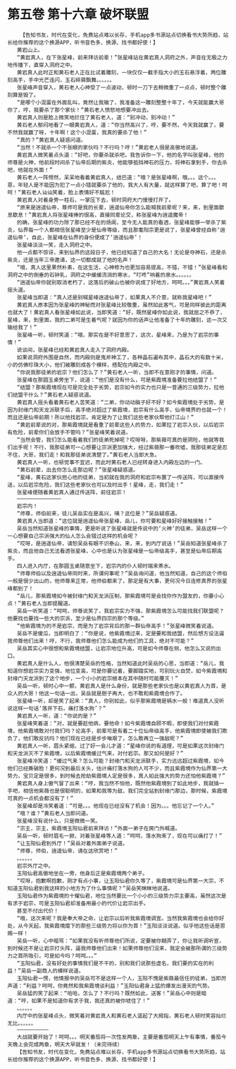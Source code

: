 # 第五卷 第十六章 破坏联盟
        【告知书友，时代在变化，免费站点难以长存，手机app多书源站点切换看书大势所趋，站长给你推荐的这个换源APP，听书音色多、换源、找书都好使！】
       黄岩山上。
       “黄岩真人，在下张星峰，前来拜访前辈！”张星峰站在黄岩真人洞府之外，声音在无极之力地传播下，直穿入洞府之中。
       黄岩真人此时正和黄石老人正在比试着雕刻，一块仅仅一截手指大小的玉石悬浮着，两位雕刻高手，手中光芒连闪，玉石碎屑飘舞。。。。。。
       张星峰声音穿入，黄石老人心神受了一点波动，顿时一刀下去稍微重了一点点，顿时整个雕刻算是毁了。
       “是哪个小混蛋在外面乱叫，竟然让我输了，我准备这一雕刻整整十年了，今天就能赢大哥你了，哼，我要杀了那个家伙！”黄石老人愤怒地想要冲出去。
       黄岩真人则是脸上微笑地拦住了黄石老人，道：“别冲动，别冲动！”
       黄石老人郁闷地看了一眼黄岩真人，道：“你当然高兴了，哼，要不然，今天我就赢了，要不然我就赢了呀，十年啊！这个小混蛋，我真的要杀了他！”
       “真的？”黄岩真人疑惑问道。
       “当然！不就杀一个不张眼的家伙吗？不行吗？哼！”黄岩老人很是高傲地说道。
       黄岩真人微笑着点头道：“好吧，你要杀就杀吧，我告诉你一下，他的名字叫张星峰，他的师尊是火神，他前段时间杀了仙帝后期的紫炎，他能够抵挡神石的压力，将神石拿到手，你去杀吧，他就在外面！”
       黄石老人一阵愕然，呆呆地看着黄岩真人，结巴道：“哦？是张星峰啊，哦。。。这个。。。恩，年轻人是不能因为犯了一点小错就要杀了他的，我大人有大量，就这样算了吧，算了吧！呵呵！”黄石老人讪讪笑着，脸上表情好不尴尬！
       黄岩真人对着身旁一柱石，一掌压下去，顿时洞府大门慢慢打开了。
       “原来是逍遥仙帝，尊师可是我的长辈，逍遥仙帝你怎么能喊我前辈呢？来，来，到里面歇息歇息！”黄岩真人将张星峰捧的很高，直接同辈论交，称张星峰为逍遥魔帝！
       的确，张星峰的功力除了那已经不在的炀阆，至今无人能真的看透，张星峰能够一举杀了紫炎，仙界每一个人都相信张星峰至少是仙帝等级，而且那耄阳宗更是说了，张星峰曾经自称‘逍遥仙帝’，自此，张星峰在仙界的身份便成了‘逍遥仙帝’！
       张星峰淡淡一笑，走入洞府之中。
       他一点都不惊讶，来到仙界的这段日子，他已经知道了自己的大名！无论是夺神石，还是杀紫炎，还是当年三帝邀请，这一切都成就了他的名声！
       “哦，真人这里果然朴素，在这生活，心神修为也更加容易提高，不错，不错！”张星峰看和洞府之中的倒垂的石钟乳，洞府之中缓缓流淌的寒水，“叮咚”响着的泉水。。。。。。
       “逍遥仙帝你就别取消老朽了，这落后的破山也被你说成了好地方，呵呵。。。”黄岩真人笑着摇头道。
       张星峰当即道：“真人还是别喊星峰逍遥仙帝了，如果真人不介意，就称我星峰吧！”
       黄岩真人原本因为张星峰的神秘而对张星峰比较敬重，虽然如此客气，可是同样彼此的距离也就大了！黄岩真人看张星峰如此说，当即笑道：“好，既然星峰你如此说，我就屈之不恭了，星峰，来，到里面，我的二弟可是生着气呢？就因为你的话声让他准备了十年的雕刻，这一次又输给我了！”
       张星峰一听，顿时笑道：“哦，那实在是不好意思了，这次，星峰来，乃是为了岩宗的事情！”
       说谈间，张星峰已经和黄岩真人走入了洞府内殿。
       如果说洞府外围是自然，而内殿则是鬼斧神工了，各种晶石遍布其中，晶石大的有数十米，小的仿佛珍珠大小，他们被雕刻成各个模样，搭配在内殿之中。
       “你说我那徒弟的岩宗？他们怎么了？”黄石老人一听，当即不在意刚才的事情，问道。
       张星峰在那圆玉桌旁坐下，说道：“他们是没有什么，可是紫霞境准备要拉他结盟了！”
       “结盟？那紫霞境现在可是完全处于劣势，岩宗如今的实力也只是一普通的三级势力，拉他们结盟干什么？”黄石老人疑惑说道。
       黄岩真人摇头看着黄石老人苦笑道：“二弟，你动动脑子好不好？如今紫霞境处于劣势，是因为封缘门和天龙派联手后，高手绝对超过了紫霞境，岩宗有什么高手，仙帝境界的也就一个！而且还是仙帝前期！所以他找岩宗，肯定是为了让我们这些老家伙帮他打江山！”
       “黄岩前辈说的对，那紫霞境就是看重了前辈这些人的势力，如果拉了岩宗入伙，以后岩宗有危险，前辈你们会放手不管吗？”张星峰笑着说道。
       “当然会管，我们怎么能看着我们的徒弟死掉呢？哎呀呀，那紫薇可真的是阴险，他就等我们出手呢！不行，我那徒弟可一心想要让宗派更加强大，经过紫薇那一番吹嘘，我那徒弟定是忍不住，大哥，我们走！和我那徒弟说清楚了。”黄石老人当即大急。
       黄岩真人一听，也顿觉事不宜迟，而此时黄石老人已经转身进入内殿左边的一门。
       “黄石前辈，出去你怎么走那边呢？”张星峰疑惑道。
       “星峰，黄石这家伙担心他的徒弟，当初就在我的洞府和岩宗布置了一传送阵，可以直接传送，以后岩宗危险，我们这些老家伙也可以及时出手！星峰，走，我们走！”
       张星峰便随着黄岩真人通过传送阵，前往岩宗！
       ——————————————
       岩宗内！
       “师尊，师伯前来，徒儿吴岳实在是高兴，咦？这位是？”吴岳疑惑道。
       黄岩真人当即道：“这位就是逍遥仙帝张星峰，岳儿，你可要和星峰好好接触接触！”
       吴岳当然知道张星峰的事情，更是听说了张星峰就是传说中的‘火神’的徒弟，吴岳这样一个一心想要自己宗派强大的仙人怎么会错过这样的机会呢？
       “哎呀，是逍遥仙帝，请恕吴岳有眼不识泰山，来，来，到内厅说话！”吴岳知道张星峰杀了紫炎，而且他自己无法看透张星峰，心中也是认为张星峰是一仙帝级高手，甚至是仙帝后期高手。
       四人进入内厅，在那圆玉桌随意坐下，岩宗内的仆人顿时端来茶水。
       “师尊师伯以及逍遥仙帝同时来，所谓何事呢？”吴岳询问道，他当然知道，自己的这个师伯一般是很少出山的，他师尊来正常，他师伯都来了，那定是有大事，更何况今日连修真界的张星峰都到了！
       “岳儿，那紫霞境如今被封缘门和天龙派压制，那紫霞境可是会找你作为盟友的，你要小心点！”黄石老人当即提醒道。
       吴岳一听笑道：“呵呵，师尊说笑了，我岩宗实力不强，那紫霞境怎么可能找我们联盟呢？他要找也要找一些大的宗派，至少是仙界四宗的那个等级。”
       “他紫霞境为的不是岩宗，而是为了岩宗背后的那一群仙帝高手！”张星峰微笑着说道。
       吴岳不是傻瓜，当即明白了：“你是说，他紫霞境过来，定是要和我结盟，然后想方设法逼我师尊他们出来！哼，不行，我师尊他们怎么能成为他们的工具，绝对不可能？”
       吴岳其实心中很想和紫霞境结盟，让岩宗地位升高，可是如今师尊在侧，他怎么又说的出口。
       黄岩真人是什么人，他很清楚吴岳的性格，当然知道此时吴岳的心思，当即道：“岳儿，我知道你想岩宗实力变强，地位变高，可是你要记着，要脚踏实地，可别玩火自焚，如今紫霞境和封缘门天龙派到了这个地步，一个小小的岩宗根本在其中随时可能覆灭！”
       吴岳一听，顿时心中一颤，黄岩真人是什么身份，就是那些老家伙也是以黄岩真人为首，是众人的大哥！他这一句话一出，吴岳就是胆子再大，也不敢和紫霞境合作了。
       张星峰一听，却是笑了起来：“真人，你别如此，似乎那紫霞境是祸水一般！难道真人没听说这样一句话‘落井下石，痛打落水狗’？”
       黄岩真人一听，道：“你说的是？”
       张星峰笑着道：“对，就是要趁他病，要他命！如今紫霞境自顾不暇，即使我们对付紫霞境，他紫霞境敢对付我们吗？论高手，前辈可是有着二十位仙帝级高手，他紫霞境即使被我们欺负了，他们敢反抗吗？他们现在已经是步步唯艰了，怎么敢再立一强敌呢？”
       黄岩真人一听，眉头紧缩，过了好一会儿才道：“星峰你说的有道理，可是如果这次封缘门和天龙派灭不了紫霞境，以后紫霞境缓过气来，对付岩宗。那又如何是好？”
       张星峰冷笑道：“缓过气来？怎么可能？封缘门和天龙派联手，实力远远超过紫霞境，如今他们已经撕破脸！更何况到最后关头，估计痛打落水狗的人可不少，而且紫霞境作为仙界第一大势力，宝贝定是很多，到时候去抢劫紫霞境人定是很多，真人如此强大的势力还怕他紫霞境？”
       黄岩真人身上傲气冒了出来：“哼，我当然不怕他，既然他紫霞境到了如此地步，我就插一手吧，相信他紫薇也是很聪明的，如果和我等为敌，我们完全站到封缘门那边，那时候，紫霞境可真的一点机会都没有了！”
       张星峰却是冷笑着道：“可是。。。他现在已经没有了机会！因为。。。他忘记了一个人。”
       “哦？谁？”黄石老人当即问道。
       张星峰没有说什么，只是微微一笑。
       “宗主，宗主，紫霞境玉阳仙君前来拜访！”外面一弟子在房门外喊道。
       吴岳一听，顿时眉毛一掀，对着张星峰等人道：“呵呵，落水狗来了，现在可以痛打了！”
       “让玉阳仙君到外厅！”吴岳对着外面弟子说道。
       “师尊，师伯，逍遥仙帝，请在这欣赏吧！”
       。。。。。。
       岩宗外厅之中。
       玉阳仙君高傲地坐在一旁，他身后正是紫霞境两个弟子。
       “哎呀，抱歉啊抱歉，刚才有点小事，让玉阳仙君你久等了，紫霞境可是仙界第一大宗，不知道玉阳仙君到我这样的小地方为了什么事情呢？”吴岳笑眯眯地说道。
       玉阳仙君作为紫霞境的十耀仙君，地位当然要比一个小小的三级势力宗主要高，虽然这次是有求于岩宗，可是玉阳仙君却准备用最小的代价让岩宗出手。
       甚至不付出代价！
       “哦，这次来呢？我是奉大帝之命，让岩宗以后听我紫霞境调宣。当然我紫霞境也会给你好处，从今天起，我紫霞境麾下的那些三级势力将以你为首！”玉阳淡淡说道。似乎他这些话是恩赐一样！
       吴岳一听，心中暗骂：“如果我没有听师尊他们所说，定要被你糊弄了，你让我听调听宣，到时候还不是让岩宗打头阵，逼我师尊他们出来！如果师尊他们没来，我定会被那所谓的三级势力之首所吸引，可是如今吗？呵呵。。。”
       “玉阳仙君，没有好处的事情我们是不干的，别和我们说那些虚名，我们要的实在的利益！”吴岳一副商人的模样说道。
       玉阳仙君一愣，他情报中的吴岳可不是这样一个人，玉阳不愧是紫薇最信任的徒弟，当即厉声道：“利益？呵呵，你竟然和我紫霞境谈利益！”玉阳仙君身上猛的爆发出漫天的气势。
       吴岳猛的笑了起来：“哈哈，怎么了？不行吗？既然如此，送客！”吴岳心中则是暗道：“哼，如果不是知道你有求于我，我还真的被你唬住了！”
       。。。。。。
       内厅中的张星峰点头，微笑着对黄岩真人和黄石老人竖起了大拇指，黄石老人顿时笑容灿烂无比。。。。。。
       ——————————
       大战就要开始了！呵呵。。。明天番茄将一次性发两章，主要是番茄明天上午有事情，番茄今天晚上会完成两章，明天大早就发！（未完待续）
       【告知书友，时代在变化，免费站点难以长存，手机app多书源站点切换看书大势所趋，站长给你推荐的这个换源APP，听书音色多、换源、找书都好使！】